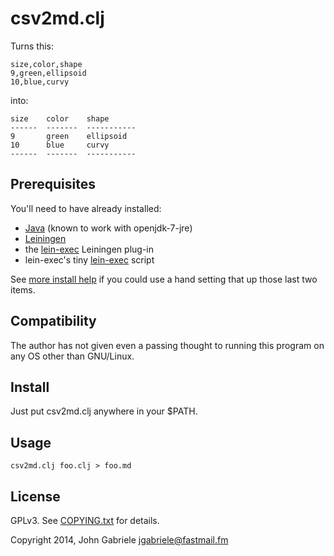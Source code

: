 # csv2md.clj

Turns this:

~~~
size,color,shape
9,green,ellipsoid
10,blue,curvy
~~~

into:

~~~
size    color    shape        
------  -------  -----------  
9       green    ellipsoid    
10      blue     curvy        
------  -------  -----------  
~~~


## Prerequisites

You'll need to have already installed:

  * [Java](http://openjdk.java.net/) (known to work with openjdk-7-jre)
  * [Leiningen](http://leiningen.org/)
  * the [lein-exec](https://github.com/kumarshantanu/lein-exec)
    Leiningen plug-in
  * lein-exec's tiny
    [lein-exec](https://raw.githubusercontent.com/kumarshantanu/lein-exec/master/lein-exec)
    script

See [more install help](blob/master/more-install-help.md) if you could
use a hand setting that up those last two items.


## Compatibility

The author has not given even a passing thought to running this
program on any OS other than GNU/Linux.


## Install

Just put csv2md.clj anywhere in your $PATH.


## Usage

    csv2md.clj foo.clj > foo.md


## License

GPLv3. See [COPYING.txt](blob/master/COPYING.txt) for details.

Copyright 2014, John Gabriele <jgabriele@fastmail.fm>
